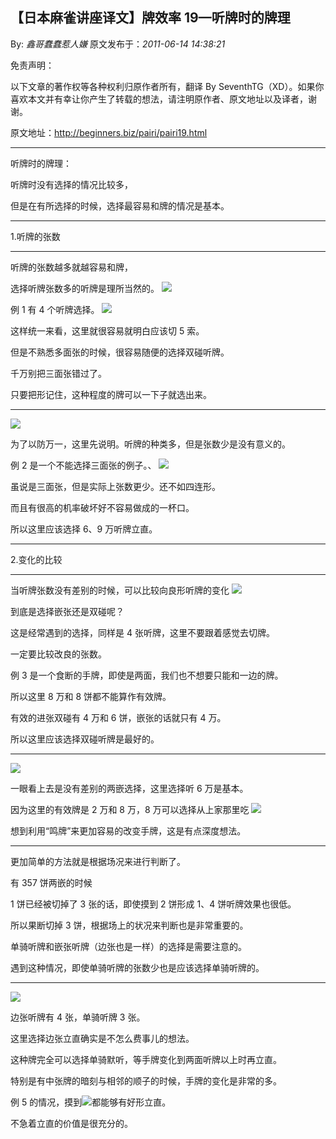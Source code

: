 ## 【日本麻雀讲座译文】牌效率 19—听牌时的牌理

By: _鑫哥蠢蠢惹人嫌_ 原文发布于：_2011-06-14 14:38:21_

免责声明：

以下文章的著作权等各种权利归原作者所有，翻译 By
SeventhTG（XD）。如果你喜欢本文并有幸让你产生了转载的想法，请注明原作者、原文地址以及译者，谢谢。

原文地址：http://beginners.biz/pairi/pairi19.html

---

听牌时的牌理：

听牌时没有选择的情况比较多，

但是在有所选择的时候，选择最容易和牌的情况是基本。

---

1.听牌的张数

---

听牌的张数越多就越容易和牌，

选择听牌张数多的听牌是理所当然的。
![](http://s1.sinaimg.cn/middle/7f78b76fxa5a698f74970&690)

例 1 有 4 个听牌选择。
![](http://s8.sinaimg.cn/middle/7f78b76fx76f70f898ec7&690)

这样统一来看，这里就很容易就明白应该切 5 索。

但是不熟悉多面张的时候，很容易随便的选择双碰听牌。

千万别把三面张错过了。

只要把形记住，这种程度的牌可以一下子就选出来。

---

![](http://s7.sinaimg.cn/middle/7f78b76fxa5a6a70e1166&690)

为了以防万一，这里先说明。听牌的种类多，但是张数少是没有意义的。

例 2 是一个不能选择三面张的例子。、
![](http://s4.sinaimg.cn/middle/7f78b76fxa5a6acf843d3&690)

虽说是三面张，但是实际上张数更少。还不如四连形。

而且有很高的机率破坏好不容易做成的一杯口。

所以这里应该选择 6、9 万听牌立直。

---

2.变化的比较

---

当听牌张数没有差别的时候，可以比较向良形听牌的变化
![](http://s5.sinaimg.cn/middle/7f78b76fxa5a6c55014d4&690)

到底是选择嵌张还是双碰呢？

这是经常遇到的选择，同样是 4 张听牌，这里不要跟着感觉去切牌。

一定要比较改良的张数。

例 3 是一个食断的手牌，即使是两面，我们也不想要只能和一边的牌。

所以这里 8 万和 8 饼都不能算作有效牌。

有效的进张双碰有 4 万和 6 饼，嵌张的话就只有 4 万。

所以这里应该选择双碰听牌是最好的。

---

![](http://s16.sinaimg.cn/middle/7f78b76fxa5a6d7b453cf&690)

一眼看上去是没有差别的两嵌选择，这里选择听 6 万是基本。

因为这里的有效牌是 2 万和 8 万，8 万可以选择从上家那里吃
![](http://s3.sinaimg.cn/middle/7f78b76fxa5a6e1340ce2&690)

想到利用“鸣牌”来更加容易的改变手牌，这是有点深度想法。

---

更加简单的方法就是根据场况来进行判断了。

有 357 饼两嵌的时候

1 饼已经被切掉了 3 张的话，即使摸到 2 饼形成 1、4 饼听牌效果也很低。

所以果断切掉 3 饼，根据场上的状况来判断也是非常重要的。

单骑听牌和嵌张听牌（边张也是一样）的选择是需要注意的。

遇到这种情况，即使单骑听牌的张数少也是应该选择单骑听牌的。

---

![](http://s9.sinaimg.cn/middle/7f78b76fxa5a6f54daff8&690)

边张听牌有 4 张，单骑听牌 3 张。

这里选择边张立直确实是不怎么费事儿的想法。

这种牌完全可以选择单骑默听，等手牌变化到两面听牌以上时再立直。

特别是有中张牌的暗刻与相邻的顺子的时候，手牌的变化是非常的多。

例 5 的情况，摸到![](http://s4.sinaimg.cn/middle/7f78b76fxa5a7046e8743&690)都能够有好形立直。

不急着立直的价值是很充分的。
